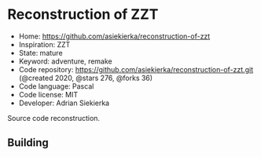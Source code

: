 # Reconstruction of ZZT

- Home: https://github.com/asiekierka/reconstruction-of-zzt
- Inspiration: ZZT
- State: mature
- Keyword: adventure, remake
- Code repository: https://github.com/asiekierka/reconstruction-of-zzt.git (@created 2020, @stars 276, @forks 36)
- Code language: Pascal
- Code license: MIT
- Developer: Adrian Siekierka

Source code reconstruction.

## Building
